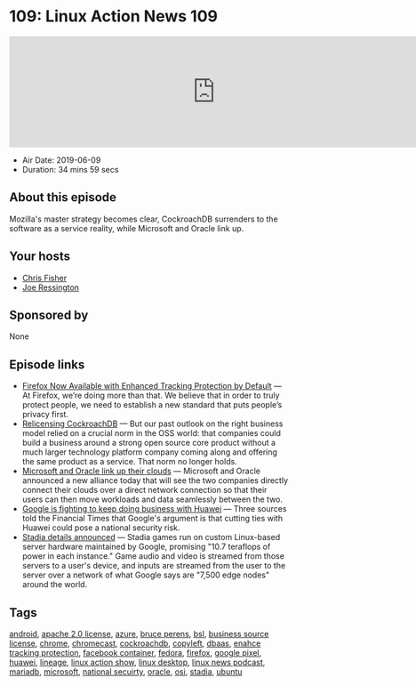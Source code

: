 # 109: Linux Action News 109

<iframe src="https://player.fireside.fm/v2/DAcK9LdX+Gat3XGEr?theme=dark" width="740" height="200" frameborder="0" scrolling="no"></iframe>

* Air Date: 2019-06-09
* Duration: 34 mins 59 secs

## About this episode

Mozilla's master strategy becomes clear, CockroachDB surrenders to the software as a service reality, while Microsoft and Oracle link up.

## Your hosts
* [Chris Fisher](https://linuxactionnews.com/hosts/chris)
* [Joe Ressington](https://linuxactionnews.com/hosts/joe)

## Sponsored by

None



## Episode links

  * [Firefox Now Available with Enhanced Tracking Protection by Default](https://blog.mozilla.org/blog/2019/06/04/firefox-now-available-with-enhanced-tracking-protection-by-default/ "Firefox Now Available with Enhanced Tracking Protection by Default") — At Firefox, we’re doing more than that. We believe that in order to truly protect people, we need to establish a new standard that puts people’s privacy first.
  * [Relicensing CockroachDB](https://www.cockroachlabs.com/blog/oss-relicensing-cockroachdb/ "Relicensing CockroachDB") — But our past outlook on the right business model relied on a crucial norm in the OSS world: that companies could build a business around a strong open source core product without a much larger technology platform company coming along and offering the same product as a service. That norm no longer holds. 
  * [Microsoft and Oracle link up their clouds](https://techcrunch.com/2019/06/05/microsoft-and-oracle-link-up-their-clouds/ "Microsoft and Oracle link up their clouds") — Microsoft and Oracle announced a new alliance today that will see the two companies directly connect their clouds over a direct network connection so that their users can then move workloads and data seamlessly between the two. 
  * [Google is fighting to keep doing business with Huawei](https://www.businessinsider.com/google-is-fighting-to-keep-doing-business-with-huawei-2019-6 "Google is fighting to keep doing business with Huawei") — Three sources told the Financial Times that Google's argument is that cutting ties with Huawei could pose a national security risk.
  * [Stadia details announced](https://arstechnica.com/gaming/2019/06/google-stadia-requires-130-upfront-10-per-month-at-november-launch/ "Stadia details announced") — Stadia games run on custom Linux-based server hardware maintained by Google, promising "10.7 teraflops of power in each instance." Game audio and video is streamed from those servers to a user's device, and inputs are streamed from the user to the server over a network of what Google says are "7,500 edge nodes" around the world.



## Tags

[android](https://linuxactionnews.com/tags/android), [apache 2.0 license](https://linuxactionnews.com/tags/apache%202.0%20license), [azure](https://linuxactionnews.com/tags/azure), [bruce perens](https://linuxactionnews.com/tags/bruce%20perens), [bsl](https://linuxactionnews.com/tags/bsl), [business source license](https://linuxactionnews.com/tags/business%20source%20license), [chrome](https://linuxactionnews.com/tags/chrome), [chromecast](https://linuxactionnews.com/tags/chromecast), [cockroachdb](https://linuxactionnews.com/tags/cockroachdb), [copyleft](https://linuxactionnews.com/tags/copyleft), [dbaas](https://linuxactionnews.com/tags/dbaas), [enahce tracking protection](https://linuxactionnews.com/tags/enahce%20tracking%20protection), [facebook container](https://linuxactionnews.com/tags/facebook%20container), [fedora](https://linuxactionnews.com/tags/fedora), [firefox](https://linuxactionnews.com/tags/firefox), [google pixel](https://linuxactionnews.com/tags/google%20pixel), [huawei](https://linuxactionnews.com/tags/huawei), [lineage](https://linuxactionnews.com/tags/lineage), [linux action show](https://linuxactionnews.com/tags/linux%20action%20show), [linux desktop](https://linuxactionnews.com/tags/linux%20desktop), [linux news podcast](https://linuxactionnews.com/tags/linux%20news%20podcast), [mariadb](https://linuxactionnews.com/tags/mariadb), [microsoft](https://linuxactionnews.com/tags/microsoft), [national secuirty](https://linuxactionnews.com/tags/national%20secuirty), [oracle](https://linuxactionnews.com/tags/oracle), [osi](https://linuxactionnews.com/tags/osi), [stadia](https://linuxactionnews.com/tags/stadia), [ubuntu](https://linuxactionnews.com/tags/ubuntu)